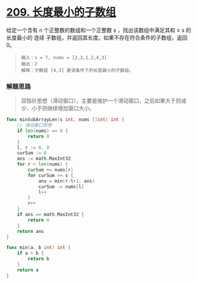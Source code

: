 # [209. 长度最小的子数组](https://leetcode-cn.com/problems/minimum-size-subarray-sum/)



给定一个含有 n 个正整数的数组和一个正整数 s ，找出该数组中满足其和 ≥ s 的长度最小的 连续 子数组，并返回其长度。如果不存在符合条件的子数组，返回 0。

> ```
>输入：s = 7, nums = [2,3,1,2,4,3]
>输出：2
>解释：子数组 [4,3] 是该条件下的长度最小的子数组。
> ```

### 解题思路

> 双指针思想（滑动窗口），主要是维护一个滑动窗口，之后如果大于则减少，小于则继续增加窗口大小。

```go
func minSubArrayLen(s int, nums []int) int {
    // 滑动窗口思想
	if len(nums) == 0 {
		return 0
	}
	l, r := 0, 0
	curSum := 0
	ans := math.MaxInt32
	for r < len(nums) {
		curSum += nums[r]
		for curSum >= s {
			ans = min(r-l+1, ans)
			curSum -= nums[l]
			l++
		}
		r++
	}
	if ans == math.MaxInt32 {
		return 0
	}
	return ans
}

func min(a, b int) int {
	if a > b {
		return b
	}
	return a
}
```

